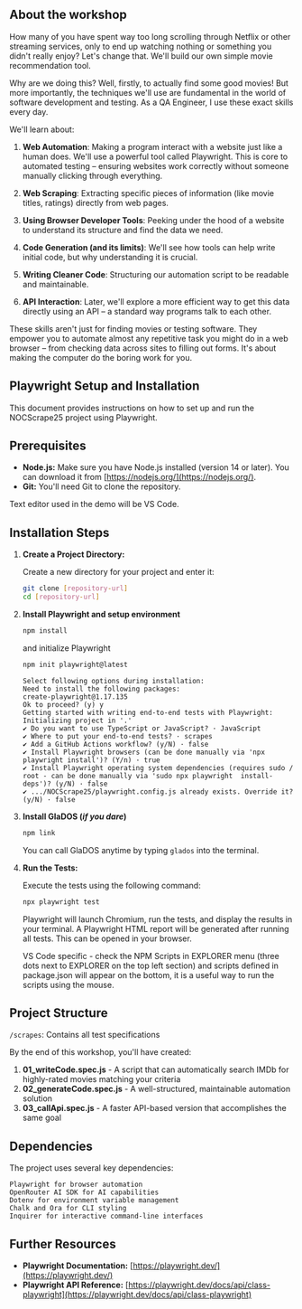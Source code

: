 ## About the workshop

How many of you have spent way too long scrolling through Netflix or other streaming services, only to end up watching nothing or something you didn't really enjoy? Let's change that. We'll build our own simple movie recommendation tool.

Why are we doing this? Well, firstly, to actually find some good movies! But more importantly, the techniques we'll use are fundamental in the world of software development and testing. As a QA Engineer, I use these exact skills every day.

We'll learn about:

1. **Web Automation**: Making a program interact with a website just like a human does. We'll use a powerful tool called Playwright. This is core to automated testing – ensuring websites work correctly without someone manually clicking through everything.

2. **Web Scraping**: Extracting specific pieces of information (like movie titles, ratings) directly from web pages.

3. **Using Browser Developer Tools**: Peeking under the hood of a website to understand its structure and find the data we need.

4. **Code Generation (and its limits)**: We'll see how tools can help write initial code, but why understanding it is crucial.

5. **Writing Cleaner Code**: Structuring our automation script to be readable and maintainable.

6. **API Interaction**: Later, we'll explore a more efficient way to get this data directly using an API – a standard way programs talk to each other.

These skills aren't just for finding movies or testing software. They empower you to automate almost any repetitive task you might do in a web browser – from checking data across sites to filling out forms. It's about making the computer do the boring work for you.

## Playwright Setup and Installation

This document provides instructions on how to set up and run the NOCScrape25 project using Playwright.

## Prerequisites

- **Node.js:** Make sure you have Node.js installed (version 14 or later). You can download it from [https://nodejs.org/](https://nodejs.org/).
- **Git:** You'll need Git to clone the repository.

Text editor used in the demo will be VS Code.

## Installation Steps

1.  **Create a Project Directory:**

    Create a new directory for your project and enter it:

    ```bash
    git clone [repository-url]
    cd [repository-url]
    ```

2.  **Install Playwright and setup environment**

    ```bash
    npm install
    ```

    and initialize Playwright

    ```bash
    npm init playwright@latest
    ```

        Select following options during installation:
        Need to install the following packages:
        create-playwright@1.17.135
        Ok to proceed? (y) y
        Getting started with writing end-to-end tests with Playwright:
        Initializing project in '.'
        ✔ Do you want to use TypeScript or JavaScript? · JavaScript
        ✔ Where to put your end-to-end tests? · scrapes
        ✔ Add a GitHub Actions workflow? (y/N) · false
        ✔ Install Playwright browsers (can be done manually via 'npx playwright install')? (Y/n) · true
        ✔ Install Playwright operating system dependencies (requires sudo / root - can be done manually via 'sudo npx playwright  install-deps')? (y/N) · false
        ✔ .../NOCScrape25/playwright.config.js already exists. Override it? (y/N) · false

3.  **Install GlaDOS (_if you dare_)**

    ```bash
    npm link
    ```

    You can call GlaDOS anytime by typing `glados` into the terminal.

4.  **Run the Tests:**

    Execute the tests using the following command:

    ```bash
    npx playwright test
    ```

    Playwright will launch Chromium, run the tests, and display the results in your terminal. A Playwright HTML report will be generated after running all tests. This can be opened in your browser.

    VS Code specific - check the NPM Scripts in EXPLORER menu (three dots next to EXPLORER on the top left section) and scripts defined in package.json will appear on the bottom, it is a useful way to run the scripts using the mouse.

## Project Structure

`/scrapes`: Contains all test specifications

By the end of this workshop, you'll have created:

1. **01_writeCode.spec.js** - A script that can automatically search IMDb for highly-rated movies matching your criteria
2. **02_generateCode.spec.js** - A well-structured, maintainable automation solution
3. **03_callApi.spec.js** - A faster API-based version that accomplishes the same goal

## Dependencies

The project uses several key dependencies:

    Playwright for browser automation
    OpenRouter AI SDK for AI capabilities
    Dotenv for environment variable management
    Chalk and Ora for CLI styling
    Inquirer for interactive command-line interfaces

## Further Resources

- **Playwright Documentation:** [https://playwright.dev/](https://playwright.dev/)
- **Playwright API Reference:** [https://playwright.dev/docs/api/class-playwright](https://playwright.dev/docs/api/class-playwright)
